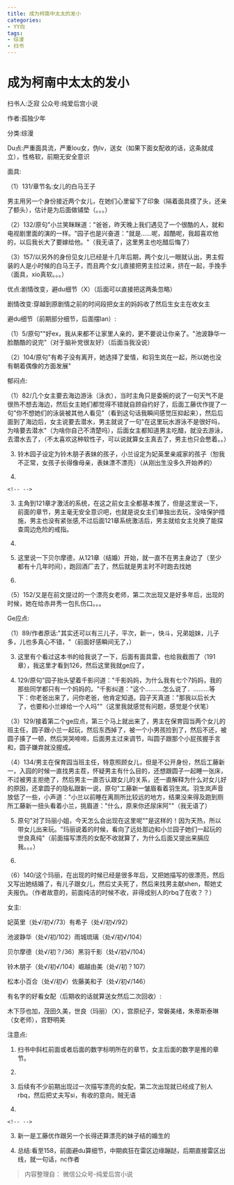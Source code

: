 ```yaml
---
title: 成为柯南中太太的发小
categories:
- YY向
tags:
- 综漫
- 扫书
---
```

# 成为柯南中太太的发小
扫书人:乏寂 公众号:纯爱后宫小说

作者:孤独少年

分类:综漫

Du点:严重面具流，严重lou女，伪lv，送女（如果下面女配收的话，这条就成立），性格软，前期无安全意识

面具:

（1）131/章节名:女儿的白马王子

男主用另一个身份接近两个女儿，在她们心里留下了印象（隔着面具摸了头，还亲了额头），估计是为后面做铺垫（。。。）

（2）132/原句"小兰笑眯眯道："爸爸，昨天晚上我们遇见了一个很酷的人，就和电视剧里面的演的一样。"园子也是兴奋道："就是......呢，超酷呢，我超喜欢他的，以后我长大了要嫁给他。"（我无语了，这里男主也吃醋后悔了）

（3）157/以另外的身份见女儿已经是十几年后期，两个女儿一眼就认出，男主假装的人是小时候的白马王子，而且两个女儿直接把男主拉过来，挤在一起，手挽手（面具，xio真软。。。）

优点:剧情改变，避du细节（X）（后面可以直接把这两条忽略）

剧情改变:穿越到原剧情之前的时间段把女主的妈妈收了然后生女主在收女主

避du细节（前期部分细节，后面摆lan）:

（1）5/原句""好ex，我从来都不让家里人亲的，更不要说让你亲了。"池波静华一脸酷酷的说完"（对于脑补党很友好）（后面当我没说）

（2）104/原句"有希子没有离开，她选择了爱情，和羽生岚在一起，所以她也没有朝着偶像的方面发展"

郁闷点:

（1）82/几个女主要去海边游泳（泳衣），当时主角只是委婉的说了一句天气不是很热不想去海边，然后女主她们都觉得不错就自顾自约好了，后面工藤优作提了一句"你不想她们的泳装被其他人看见"（看到这句话我瞬间感觉压抑起来），然后后面到了海边后，女主说要去潜水，男主就说了一句"在这里玩水游泳不是很好吗，为啥要去潜水"（为啥你自己不清楚吗），后面女主都知道男主吃醋，就没去游泳，去潜水去了，（不太喜欢这种软性子，可以说就算女主真去了，男主也只会憋着。。）

3.  铃木园子设定为铃木朋子表妹的孩子，小兰设定为妃英里亲戚家的孩子（恕我不正常，女孩子长得像母亲，表妹漂不漂亮）（从刚出生没多久开始养的）

4.  

```{=html}
<!-- -->
```
3.  主角到121章才激活的系统，在这之前女主全都基本推了，但是这里说一下，前面的章节，男主毫无安全意识吧，也就是说女主们单独出去玩，没啥保护措施，男主也没有紧张感,不过后面121章系统激活后，男主就给女主兑换了能探查周边危险的戒指。

4.  

5.  这里说一下贝尔摩德，从121章（结婚）开始，就一直不在男主身边了（至少都有十几年时间），跑回酒厂去了，然后就是男主时不时跑去找她

6.  

（5）152/又是在前文提过的一个漂亮女老师，第二次出现又是好多年后，出现的时候，她在给赤井秀一包扎伤口。。。

Ge应点:

（1）89/作者原话:"其实还可以有三儿子，平次，新一，快斗，兄弟姐妹，儿子多，儿也多真心不错，"（前面好感瞬间无了，）

3.  这里有个看过这本书的给我说了一下，后面有面具雷，也给我截图了（191章），我这里才看到126，然后这里我就ge应了，

4.  129/原句"园子抬头望着千影问道："千影妈妈，为什么我有七个7妈妈，我的那些同学都只有一个妈妈的。"千影纠道："这个..........怎么说了．.........等下：你老爸出来了，问你老爸，他肯定知道。园子天真道："那我以后长大了，也要和小兰嫁给一个人吗""（这里我就感觉有问题，感觉是个伏笔）

（3）129/接着第二个ge应点，第三个马上就出来了，男主在保育园当两个女儿的班主任，圆子跟小兰一起玩，然后东西掉了，被一个小男孩捡到了，然后不还，被圆子揍了一顿，然后哭哭啼啼，后面男主过来调节，叫圆子跟那个小屁孩握手言和，圆子嫌弃就没握成。

（4）134/男主在保育园当班主任，特意照顾女儿，但是不公开身份，然后工藤新一，入园的时候一直找男主茬，怀疑男主有什么目的，还想跟圆子一起睡一张床，不过被男主拒绝了，然后男主一直否认跟女儿的关系，还一直解释为什么对女儿好的原因，还拿圆子的隐私跟新一说，原句"工藤新一皱眉看着羽生岚。羽生岚声音放低了一些，小声道："小兰以前睡在离厕所比较远的地方，结果没来得及跑到厕所工藤新一扭头看着小兰，挑眉道："什么，原来你还尿床阿""（我无语了）

5.  原句"对了玛丽小姐，今天怎么会出现在这里呢""是这样的！因为天热，所以带女儿出来玩。"玛丽说着的时候，看向了远处那边和小兰园子她们一起玩的世良真纯"（前面描写漂亮的女配不收就算了，为什么后面又提出来膈应我。。。）

6.  

（6）140/这个玛丽，在出现的时候已经是很多年后，又把她描写的很漂亮，然后又写出她结婚了，有儿子跟女儿，然后丈夫死了，然后来找男主献shen，帮她丈夫报仇。（作者故意的，前面纯洁的时候不收，非得成别人的rbq了在收？？）

女主:

妃英里（处√/初√/73）有希子（处√/初√/92）

池波静华（处√/初/102）雨城琉璃（处√/初√/104）

贝尔摩德（处√/初？/36）黑羽千影（处√/初√/104）

铃木朋子（处√/初√/104）崛越由美（处√/初？107）

松本小百合（处√/初√）佐藤美和子（处√/初√/146）

有名字的好看女配（后期收的话就算送女然后二次回收）:

木下莎也加，茂田久美，世良（玛丽）（X），宫原纪子，常磐美绪，朱蒂斯泰琳（女老师），宫野明美

注意点:

1.  扫书中斜杠前面或者后面的数字标明所在的章节，女主后面的数字是推的章节。

2.  

3.  后续有不少前期出现过一次描写漂亮的女配，第二次出现就已经成了别人rbq，然后把丈夫写si，有收的意向，贼无语

4.  

```{=html}
<!-- -->
```
3.  新一是工藤优作跟另一个长得还算漂亮的妹子结的婚生的

4.  总结:看至158，前面避du算细节，中期疯狂在雷区边缘蹦跶，后期直接雷区出线，就一句话，nc作者


> 内容整理自： 微信公众号-纯爱后宫小说